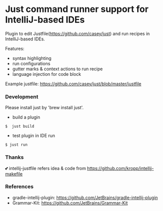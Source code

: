 Just command runner support for IntelliJ-based IDEs
===================================================
Plugin to edit Justfile(https://github.com/casey/just) and run recipes in IntelliJ-based IDEs.

Features:
 * syntax highlighting
 * run configurations
 * gutter marks & context actions to run recipe
 * language injection for code block

Example justfile: https://github.com/casey/just/blob/master/justfile

### Development
 
Please install just by 'brew install just'. 

* build a plugin

```
$  just build
```

* test plugin in IDE run
```
$ just run
```

### Thanks
:two_hearts: intellij-justfile refers idea & code from https://github.com/kropp/intellij-makefile

### References

* gradle-intellij-plugin: https://github.com/JetBrains/gradle-intellij-plugin
* Grammar-Kit: https://github.com/JetBrains/Grammar-Kit
